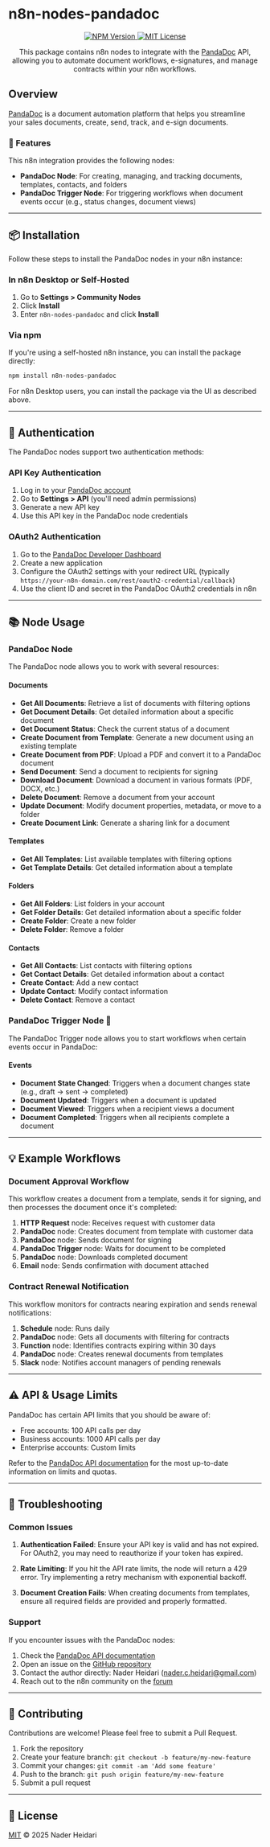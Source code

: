 # n8n-nodes-pandadoc

<div align="center">
  <a href="https://www.npmjs.com/package/n8n-nodes-pandadoc">
    <img src="https://img.shields.io/npm/v/n8n-nodes-pandadoc.svg?color=orange" alt="NPM Version">
  </a>
  <a href="https://github.com/nukleas/n8n-nodes-pandadoc/blob/main/LICENSE.md">
    <img src="https://img.shields.io/badge/license-MIT-blue.svg" alt="MIT License">
  </a>
</div>

<p align="center">
  This package contains n8n nodes to integrate with the <a href="https://www.pandadoc.com/">PandaDoc</a> API, allowing you to automate document workflows, e-signatures, and manage contracts within your n8n workflows.
</p>

## Overview

[PandaDoc](https://www.pandadoc.com/) is a document automation platform that helps you streamline your sales documents, create, send, track, and e-sign documents.

### 🚀 Features

This n8n integration provides the following nodes:

- **PandaDoc Node**: For creating, managing, and tracking documents, templates, contacts, and folders
- **PandaDoc Trigger Node**: For triggering workflows when document events occur (e.g., status changes, document views)

---

## 📦 Installation

Follow these steps to install the PandaDoc nodes in your n8n instance:

### In n8n Desktop or Self-Hosted

1. Go to **Settings > Community Nodes**
2. Click **Install**
3. Enter `n8n-nodes-pandadoc` and click **Install**

### Via npm

If you're using a self-hosted n8n instance, you can install the package directly:

```bash
npm install n8n-nodes-pandadoc
```

For n8n Desktop users, you can install the package via the UI as described above.

---

## 🔐 Authentication

The PandaDoc nodes support two authentication methods:

### API Key Authentication

1. Log in to your [PandaDoc account](https://app.pandadoc.com/)
2. Go to **Settings > API** (you'll need admin permissions)
3. Generate a new API key
4. Use this API key in the PandaDoc node credentials

### OAuth2 Authentication

1. Go to the [PandaDoc Developer Dashboard](https://developers.pandadoc.com/)
2. Create a new application
3. Configure the OAuth2 settings with your redirect URL (typically `https://your-n8n-domain.com/rest/oauth2-credential/callback`)
4. Use the client ID and secret in the PandaDoc OAuth2 credentials in n8n

---

## 📚 Node Usage

### PandaDoc Node

The PandaDoc node allows you to work with several resources:

#### Documents

- **Get All Documents**: Retrieve a list of documents with filtering options
- **Get Document Details**: Get detailed information about a specific document
- **Get Document Status**: Check the current status of a document
- **Create Document from Template**: Generate a new document using an existing template
- **Create Document from PDF**: Upload a PDF and convert it to a PandaDoc document
- **Send Document**: Send a document to recipients for signing
- **Download Document**: Download a document in various formats (PDF, DOCX, etc.)
- **Delete Document**: Remove a document from your account
- **Update Document**: Modify document properties, metadata, or move to a folder
- **Create Document Link**: Generate a sharing link for a document

#### Templates

- **Get All Templates**: List available templates with filtering options
- **Get Template Details**: Get detailed information about a template

#### Folders

- **Get All Folders**: List folders in your account
- **Get Folder Details**: Get detailed information about a specific folder
- **Create Folder**: Create a new folder
- **Delete Folder**: Remove a folder

#### Contacts

- **Get All Contacts**: List contacts with filtering options
- **Get Contact Details**: Get detailed information about a contact
- **Create Contact**: Add a new contact
- **Update Contact**: Modify contact information
- **Delete Contact**: Remove a contact

### PandaDoc Trigger Node 🔔

The PandaDoc Trigger node allows you to start workflows when certain events occur in PandaDoc:

#### Events

- **Document State Changed**: Triggers when a document changes state (e.g., draft → sent → completed)
- **Document Updated**: Triggers when a document is updated
- **Document Viewed**: Triggers when a recipient views a document
- **Document Completed**: Triggers when all recipients complete a document

---

## 💡 Example Workflows

### Document Approval Workflow

This workflow creates a document from a template, sends it for signing, and then processes the document once it's completed:

1. **HTTP Request** node: Receives request with customer data
2. **PandaDoc** node: Creates document from template with customer data
3. **PandaDoc** node: Sends document for signing
4. **PandaDoc Trigger** node: Waits for document to be completed
5. **PandaDoc** node: Downloads completed document
6. **Email** node: Sends confirmation with document attached

### Contract Renewal Notification

This workflow monitors for contracts nearing expiration and sends renewal notifications:

1. **Schedule** node: Runs daily
2. **PandaDoc** node: Gets all documents with filtering for contracts
3. **Function** node: Identifies contracts expiring within 30 days
4. **PandaDoc** node: Creates renewal documents from templates
5. **Slack** node: Notifies account managers of pending renewals

---

## ⚠️ API & Usage Limits

PandaDoc has certain API limits that you should be aware of:

- Free accounts: 100 API calls per day
- Business accounts: 1000 API calls per day
- Enterprise accounts: Custom limits

Refer to the [PandaDoc API documentation](https://developers.pandadoc.com/) for the most up-to-date information on limits and quotas.

---

## 🔧 Troubleshooting

### Common Issues

1. **Authentication Failed**: Ensure your API key is valid and has not expired. For OAuth2, you may need to reauthorize if your token has expired.

2. **Rate Limiting**: If you hit the API rate limits, the node will return a 429 error. Try implementing a retry mechanism with exponential backoff.

3. **Document Creation Fails**: When creating documents from templates, ensure all required fields are provided and properly formatted.

### Support

If you encounter issues with the PandaDoc nodes:

1. Check the [PandaDoc API documentation](https://developers.pandadoc.com/)
2. Open an issue on the [GitHub repository](https://github.com/nukleas/n8n-nodes-pandadoc)
3. Contact the author directly: Nader Heidari (nader.c.heidari@gmail.com)
4. Reach out to the n8n community on the [forum](https://community.n8n.io/)

---

## 👥 Contributing

Contributions are welcome! Please feel free to submit a Pull Request.

1. Fork the repository
2. Create your feature branch: `git checkout -b feature/my-new-feature`
3. Commit your changes: `git commit -am 'Add some feature'`
4. Push to the branch: `git push origin feature/my-new-feature`
5. Submit a pull request

---

## 📄 License

[MIT](LICENSE.md) © 2025 Nader Heidari
